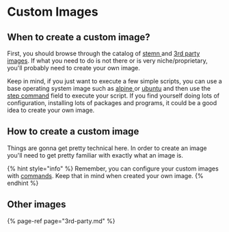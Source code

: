 # Custom Images

## When to create a custom image?

First, you should browse through the catalog of [stemn ](stemn.md)and [3rd party images](3rd-party.md). If what you need to do is not there or is very niche/proprietary, you'll probably need to create your own image.

Keep in mind, if you just want to execute a few simple scripts, you can use a base operating system image such as [alpine ](https://hub.docker.com/r/_/alpine/)or [ubuntu](https://hub.docker.com/_/ubuntu/) and then use the [step command](../../commands.md#scripting) field to execute your script. If you find yourself doing lots of configuration, installing lots of packages and programs, it could be a good idea to create your own image.

## How to create a custom image

Things are gonna get pretty technical here. In order to create an image you'll need to get pretty familiar with exactly what an image is. 

{% hint style="info" %}
Remember, you can configure your custom images with [commands](../../commands.md). Keep that in mind when created your own image.
{% endhint %}

## Other images

{% page-ref page="3rd-party.md" %}

